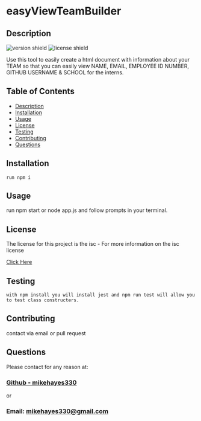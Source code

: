 
  # easyViewTeamBuilder

  ## Description 
  ![version shield](https://img.shields.io/badge/Version-1.0-blue.svg)
  ![license shield](https://img.shields.io/badge/License-isc-green.svg)
 
  Use this tool to easily create a html document with information about your TEAM so that you can easily view NAME, EMAIL, EMPLOYEE ID NUMBER, GITHUB USERNAME & SCHOOL for the interns. 
 
  ## Table of Contents
  
  * [Description](#description)
  * [Installation](#installation)
  * [Usage](#usage)
  * [License](#license)
  * [Testing](#testing)
  * [Contributing](#contributing)
  * [Questions](#questions)
  
  
  ## Installation
  
    run npm i
  
  ## Usage
  
  run npm start or node app.js and follow prompts in your terminal.
  
  ## License
  
  The license for this project is the isc - For more information on the isc license 
  
  [Click Here](https://choosealicense.com/licenses/isc/)
  
  ## Testing
  
    with npm install you will install jest and npm run test will allow you to test class constructers.
  
  ## Contributing
  
  contact via email or pull request
  
  ## Questions
  
  Please contact for any reason at:

  ### [Github - mikehayes330](https://github.com/mikehayes330)

  or

  ### Email: mikehayes330@gmail.com
 


  
